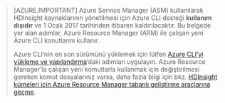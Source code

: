 > [AZURE.IMPORTANT] Azure Service Manager (ASM) kullanılarak HDInsight kaynaklarının yönetilmesi için Azure CLI desteği __kullanım dışıdır__ ve 1 Ocak 2017 tarihinden itibaren kaldırılacaktır. Bu belgede yer alan adımlar, Azure Resource Manager (ARM) ile çalışan yeni Azure CLI konutlarını kullanır.
>
> Azure CLI’nin en son sürümünü yüklemek için lütfen [Azure CLI’yi yükleme ve yapılandırma](../articles/xplat-cli-install.md)’daki adımları uygulayın. Azure Resource Manager’la çalışan yeni komutlarla kullanmak için değiştirilmesi gereken komut dosyalarınız varsa, daha fazla bilgi için bkz. [HDInsight kümeleri için Azure Resource Manager tabanlı geliştirme araçlarına geçme](../articles/hdinsight/hdinsight-hadoop-development-using-azure-resource-manager.md).





<!--HONumber=sep16_HO1-->


